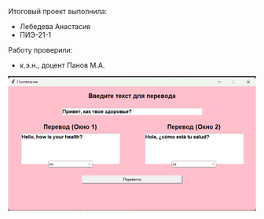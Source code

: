 Итоговый проект выполнила:
- Лебедева Анастасия
- ПИЭ-21-1

Работу проверили:
- к.э.н., доцент Панов М.А.

![Меню](https://github.com/Nastya230404/Nastya/blob/Итоговый-проект/pic/Снимок%20экрана%202023-11-22%20161250.png)
